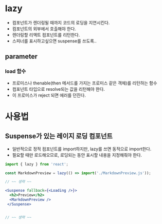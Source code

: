 # lazy
- 컴포넌트가 렌더링될 때까지 코드의 로딩을 지연시킨다.
- 컴포넌트의 외부에서 호출해야 한다.
- 렌더링할 리액트 컴포넌트를 리턴한다.
- 스피너를 표시하고싶으면 suspense를 쓰도록..

## parameter
### load 함수
- 프로미스나 thenable(then 메서드를 가지는 프로미스 같은 객체)를 리턴하는 함수
- 컴포넌트 타입으로 resolve되는 값을 리턴해야 한다.
- 이 프로미스가 reject 되면 에러를 던진다.

# 사용법
## Suspense가 있는 레이지 로딩 컴포넌트
- 일반적으로 정적 컴포넌트를 import하지만, lazy를 쓰면 동적으로 import한다.
- 필요할 때만 로드해오므로, 로딩되는 동안 표시할 내용을 지정해줘야 한다.

```jsx
import { lazy } from 'react';

const MarkdownPreview = lazy(() => import('./MarkdownPreview.js'));

// ~~ 생략 ~~

<Suspense fallback={<Loading />}>
  <h2>Preview</h2>
  <MarkdownPreview />
 </Suspense>


// ~~ 생략 ~~


```
